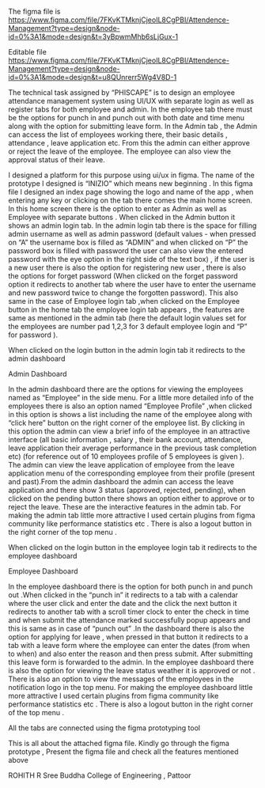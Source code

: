 The figma file is   https://www.figma.com/file/7FKvKTMknjCjeoIL8CgPBI/Attendence-Management?type=design&node-id=0%3A1&mode=design&t=3yBpwmMhb6sLjGux-1
 
 
 
 
 
 
 Editable file   https://www.figma.com/file/7FKvKTMknjCjeoIL8CgPBI/Attendence-Management?type=design&node-id=0%3A1&mode=design&t=u8QUnrerr5Wg4V8D-1







The technical task assigned by “PHISCAPE” is to design an employee attendance management system using UI/UX  with separate login as well as register tabs for both employee and admin. In the employee tab there must be the options for punch in and punch out with both date and time menu along with the option for submitting leave form. In the Admin tab , the Admin can access the list of employees working there, their basic details , attendance , leave application etc. From this the admin can either approve or reject the leave of the employee. The employee can also view the approval status of their leave.

I designed a platform for this purpose using ui/ux in figma. The name of the prototype I designed is “INIZIO” which means  new beginning . In this figma file I designed an index page showing the logo and name of the app , when entering any key or clicking on the tab there comes the main home screen. In this home screen there is the option to enter as Admin as well as Employee with separate buttons . When clicked in the Admin button it  shows an admin login tab. In the admin login tab there is the space for filling admin username as well as admin password (default values -  when pressed on “A” the username box is filled as “ADMIN” and when clicked on “P” the password box is filled with password the user can also view the entered password with the eye option in the right side of the text box) , if the user is a new user there is also the option for registering new user , there is also the options for forget password (When clicked on the forget password option it redirects to another tab where the user have to enter the username and new password twice to change the forgotten password). This also same in the case of Employee login tab ,when clicked on the Employee button in the home tab the employee login tab appears , the features are same as mentioned in the admin tab (here the default login values set for the employees are number pad 1,2,3  for 3 default employee login and “P” for password ). 

When clicked on the login button in the admin login tab it redirects to the admin dashboard

Admin Dashboard

In the admin dashboard there are the options for viewing the employees named as “Employee” in the side menu. For a little more detailed info of the employees there is also an option named “Employee Profile” ,when clicked in this option is shows a list including the name of the employee along with “click here” button on the right corner of the employee list. By clicking in this option the admin can view a brief  info of the employee in an attractive interface (all basic information , salary , their bank account, attendance, leave application their average performance in the previous task completion etc) (for reference out of 10 employees profile of 5 employees is given ). The admin can view the leave application of  employee from the leave application menu of the corresponding employee from their profile (present and past).From the admin dashboard the admin can access the leave application and there show 3 status (approved, rejected, pending), when clicked on the pending button there shows an option either to approve or to reject the leave. These are the interactive features in the admin tab. For making the admin tab little more attractive I used certain plugins from figma community like performance statistics etc . There is also a logout button in the right corner of the top menu . 

When clicked on the login button in the employee login tab it redirects to the employee dashboard

Employee Dashboard

In the employee dashboard there is the option for both punch in and punch out .When clicked in the “punch in” it redirects to a tab with a calendar where the user click and enter the date and the click the next button it redirects to another tab with a scroll timer clock to enter the check in time and when submit the attendance marked successfully popup appears and this is same as in case of “punch out” .In the dashboard there is also the option for applying for leave , when pressed in that button it redirects to a tab with a leave form where the employee can enter the dates (from when to when) and also enter the reason and then press submit. After submitting this leave form is forwarded to the admin. In the employee dashboard there is also the option for viewing the leave status weather it is approved or not . There is also an option to view the messages of the employees in the notification logo in the top menu. For making the employee dashboard  little more attractive I used certain plugins from figma community like performance statistics etc . There is also a logout button in the right corner of the top menu . 

All the tabs are connected using the figma prototyping tool

This is all about the attached figma file. Kindly go through the figma prototype  , Present the figma file and check all the features mentioned above 


ROHITH R
Sree Buddha College of Engineering , Pattoor
